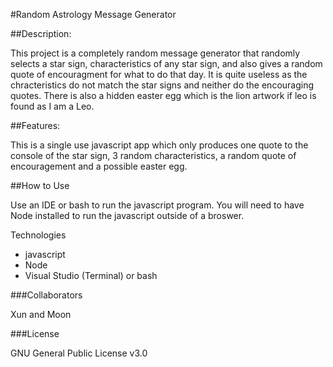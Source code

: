 #Random Astrology Message Generator

##Description: 

This project is a completely random message generator that randomly selects a star sign, characteristics of any star sign, and also gives a random quote of encouragment for what to do that day. It is quite useless as the chracteristics do not match the star signs and neither do the encouraging quotes. There is also a hidden easter egg which is the lion artwork if leo is found as I am a Leo.

##Features: 

This is a single use javascript app which only produces one quote to the console of the star sign, 3 random characteristics, a random quote of encouragement and a possible easter egg.

##How to Use

Use an IDE or bash to run the javascript program. You will need to have Node installed to run the javascript outside of a broswer.

Technologies 

- javascript
- Node
- Visual Studio (Terminal) or bash

###Collaborators

Xun and Moon

###License

 GNU General Public License v3.0

